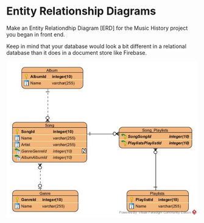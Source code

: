 # Entity Relationship Diagrams

Make an Entity Relationdhip Diagram [ERD] for the Music History project you began in front end.

Keep in mind that your database would look a bit different in a relational database than it does in a document store like Firebase.

![MusicHistory ERD](/MusicHistory.jpg?raw=true)